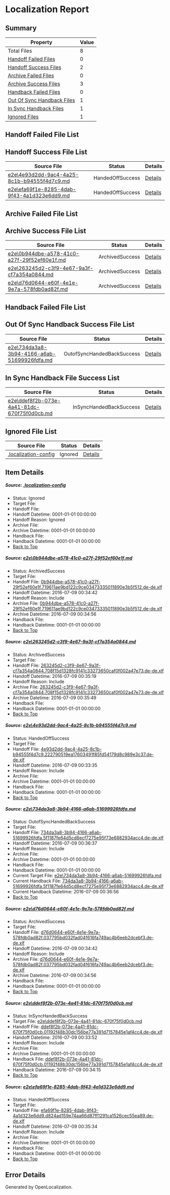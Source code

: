 # <a name='report-top'></a> Localization Report

## Summary
 Property | Value 
 -------- | ----- 
 Total Files | 8
[ Handoff Failed Files ](#handoff-failed-list)| 0
[ Handoff Success Files ](#handoff-success-list)| 2
[ Archive Failed Files ](#archive-failed-list)| 0
[ Archive Success Files ](#archive-success-list)| 3
[ Handback Failed Files ](#handback-failed-list)| 0
[ Out Of Sync Handback Files ](#outofsync-handback-success-list)| 1
[ In Sync Handback Files ](#insync-handback-success-list)| 1
[ Ignored Files ](#ignored-list)| 1

## <a name='handoff-failed-list'></a> Handoff Failed File List

## <a name='handoff-success-list'></a> Handoff Success File List
 Source File | Status | Details 
 ----------- | ------ | ------- 
 [e2e\4e93d2dd-9ac4-4a25-8c1b-b94555f4d7c9.md](https://github.com/OpenLocalizationTestOrg/oltest/blob/2a3043890e0f1f6f13f9237f4f07d0e0d863fb5a/e2e/4e93d2dd-9ac4-4a25-8c1b-b94555f4d7c9.md) | HandedOffSuccess | [Details](#e3eb74f6c7f27d779eea0c680c0b25f060f1e1613)
 [e2e\efa69f1e-8285-4dab-9f43-4a1d323e6dd9.md](https://github.com/OpenLocalizationTestOrg/oltest/blob/aacf0ef6f39fc0c0209d1a07c4af544404a7049a/e2e/efa69f1e-8285-4dab-9f43-4a1d323e6dd9.md) | HandedOffSuccess | [Details](#67950f716f18ec91535995d42fba50ef569a78ab7)

## <a name='archive-failed-list'></a> Archive Failed File List

## <a name='archive-success-list'></a> Archive Success File List
 Source File | Status | Details 
 ----------- | ------ | ------- 
 [e2e\0b944dbe-a578-41c0-a27f-29f52ef60e1f.md](https://github.com/OpenLocalizationTestOrg/oltest/blob/357ffabf3bff24992e86413e566293b1b157e6d4/e2e/0b944dbe-a578-41c0-a27f-29f52ef60e1f.md) | ArchivedSuccess | [Details](#24e21eb0761c74a4b2136d2311ecb85ba02d45451)
 [e2e\263245d2-c3f9-4e67-9a3f-cf7a354a0844.md](https://github.com/OpenLocalizationTestOrg/oltest/blob/78fc874af9922d26894b4b4abaf36dde3daa9a88/e2e/263245d2-c3f9-4e67-9a3f-cf7a354a0844.md) | ArchivedSuccess | [Details](#cf03bd7a8b70f6d2a012368a8cf793a465729e452)
 [e2e\d76d0644-e60f-4e1e-9e7a-578fdb0ad82f.md](https://github.com/OpenLocalizationTestOrg/oltest/blob/357ffabf3bff24992e86413e566293b1b157e6d4/e2e/d76d0644-e60f-4e1e-9e7a-578fdb0ad82f.md) | ArchivedSuccess | [Details](#fa173cea939808aa8b37ce95a53ce5f77539e92e5)

## <a name='handback-failed-list'></a> Handback Failed File List

## <a name='outofsync-handback-success-list'></a> Out Of Sync Handback Success File List
 Source File | Status | Details 
 ----------- | ------ | ------- 
 [e2e\734da3a8-3b94-4166-a6ab-51699926fdfa.md](https://github.com/OpenLocalizationTestOrg/oltest/blob/a3de80c78fb8a24d68d6b7ff26c5d6097329c840/e2e/734da3a8-3b94-4166-a6ab-51699926fdfa.md) | OutofSyncHandedBackSuccess | [Details](#5fa1b29b82b10be5367b34caffe1065ff6032bad4)

## <a name='insync-handback-success-list'></a> In Sync Handback File Success List
 Source File | Status | Details 
 ----------- | ------ | ------- 
 [e2e\ddef8f2b-073e-4a41-81dc-670f75f0d0cb.md](https://github.com/OpenLocalizationTestOrg/oltest/blob/8fdfb6d2665a7061d3cc2d2c1b2b45ee1242f070/e2e/ddef8f2b-073e-4a41-81dc-670f75f0d0cb.md) | InSyncHandedBackSuccess | [Details](#cd064d01832e99bd9ebeb1370ccc0463ec5fae016)

## <a name='ignored-list'></a> Ignored File List
 Source File | Status | Details 
 ----------- | ------ | ------- 
 [.localization-config](https://github.com/OpenLocalizationTestOrg/oltest/blob/a3de80c78fb8a24d68d6b7ff26c5d6097329c840/.localization-config) | Ignored | [Details](#3d4f252ac210baf56311d7e97dcc2db10974dbd20)

## Item Details
##### <a name='3d4f252ac210baf56311d7e97dcc2db10974dbd20'></a> Source: [.localization-config](https://github.com/OpenLocalizationTestOrg/oltest/blob/a3de80c78fb8a24d68d6b7ff26c5d6097329c840/.localization-config)
* Status: Ignored
* Target File: 
* Handoff File: 
* Handoff Datetime: 0001-01-01 00:00:00
* Handoff Reason: Ignored
* Archive File: 
* Archive Datetime: 0001-01-01 00:00:00
* Handback File: 
* Handback Datetime: 0001-01-01 00:00:00
* [Back to Top](#report-top)

##### <a name='24e21eb0761c74a4b2136d2311ecb85ba02d45451'></a> Source: [e2e\0b944dbe-a578-41c0-a27f-29f52ef60e1f.md](https://github.com/OpenLocalizationTestOrg/oltest/blob/357ffabf3bff24992e86413e566293b1b157e6d4/e2e/0b944dbe-a578-41c0-a27f-29f52ef60e1f.md)
* Status: ArchivedSuccess
* Target File: 
* Handoff File: [0b944dbe-a578-41c0-a27f-29f52ef60e1f.719611ae9bd122c9ce03473335011890e3b5f512.de-de.xlf](https://github.com/OpenLocalizationTestOrg/olhandoff-e2e/blob/19e2f2bf14cdbbb4415e8e571c6692abfcdcef42/ol-handoff/OpenLocalizationTestOrg/oltest-dede-fly/ci/ht/0b944dbe-a578-41c0-a27f-29f52ef60e1f.719611ae9bd122c9ce03473335011890e3b5f512.de-de.xlf)
* Handoff Datetime: 2016-07-09 00:34:42
* Handoff Reason: Include
* Archive File: [0b944dbe-a578-41c0-a27f-29f52ef60e1f.719611ae9bd122c9ce03473335011890e3b5f512.de-de.xlf](https://github.com/OpenLocalizationTestOrg/olhandoff-e2e/blob/b3e9385ed70645c2ae48ce1ef06107ccd5a9c03e/ol-archive/OpenLocalizationTestOrg/oltest-dede-fly/ci/ht/0b944dbe-a578-41c0-a27f-29f52ef60e1f.719611ae9bd122c9ce03473335011890e3b5f512.de-de.xlf)
* Archive Datetime: 2016-07-09 00:34:56
* Handback File: 
* Handback Datetime: 0001-01-01 00:00:00
* [Back to Top](#report-top)

##### <a name='cf03bd7a8b70f6d2a012368a8cf793a465729e452'></a> Source: [e2e\263245d2-c3f9-4e67-9a3f-cf7a354a0844.md](https://github.com/OpenLocalizationTestOrg/oltest/blob/78fc874af9922d26894b4b4abaf36dde3daa9a88/e2e/263245d2-c3f9-4e67-9a3f-cf7a354a0844.md)
* Status: ArchivedSuccess
* Target File: 
* Handoff File: [263245d2-c3f9-4e67-9a3f-cf7a354a0844.708f15d1328fc9141c33273650caf0f002a47e73.de-de.xlf](https://github.com/OpenLocalizationTestOrg/olhandoff-e2e/blob/d6cd3f8b2ba186db9c35f3b1ed29c415fcf621f3/ol-handoff/OpenLocalizationTestOrg/oltest-dede-fly/ci/ht/263245d2-c3f9-4e67-9a3f-cf7a354a0844.708f15d1328fc9141c33273650caf0f002a47e73.de-de.xlf)
* Handoff Datetime: 2016-07-09 00:35:19
* Handoff Reason: Include
* Archive File: [263245d2-c3f9-4e67-9a3f-cf7a354a0844.708f15d1328fc9141c33273650caf0f002a47e73.de-de.xlf](https://github.com/OpenLocalizationTestOrg/olhandoff-e2e/blob/93d56aee956aee19db9df607e23e66e943f007ae/ol-archive/OpenLocalizationTestOrg/oltest-dede-fly/ci/ht/263245d2-c3f9-4e67-9a3f-cf7a354a0844.708f15d1328fc9141c33273650caf0f002a47e73.de-de.xlf)
* Archive Datetime: 2016-07-09 00:35:49
* Handback File: 
* Handback Datetime: 0001-01-01 00:00:00
* [Back to Top](#report-top)

##### <a name='e3eb74f6c7f27d779eea0c680c0b25f060f1e1613'></a> Source: [e2e\4e93d2dd-9ac4-4a25-8c1b-b94555f4d7c9.md](https://github.com/OpenLocalizationTestOrg/oltest/blob/2a3043890e0f1f6f13f9237f4f07d0e0d863fb5a/e2e/4e93d2dd-9ac4-4a25-8c1b-b94555f4d7c9.md)
* Status: HandedOffSuccess
* Target File: 
* Handoff File: [4e93d2dd-9ac4-4a25-8c1b-b94555f4d7c9.222790519ea17603491f85fd54179d8c989e3c37.de-de.xlf](https://github.com/OpenLocalizationTestOrg/olhandoff-e2e/blob/b08a8f83453552b28513722e2d1d5e31f1770412/ol-handoff/OpenLocalizationTestOrg/oltest-dede-fly/ci/ht/4e93d2dd-9ac4-4a25-8c1b-b94555f4d7c9.222790519ea17603491f85fd54179d8c989e3c37.de-de.xlf)
* Handoff Datetime: 2016-07-09 00:33:35
* Handoff Reason: Include
* Archive File: 
* Archive Datetime: 0001-01-01 00:00:00
* Handback File: 
* Handback Datetime: 0001-01-01 00:00:00
* [Back to Top](#report-top)

##### <a name='5fa1b29b82b10be5367b34caffe1065ff6032bad4'></a> Source: [e2e\734da3a8-3b94-4166-a6ab-51699926fdfa.md](https://github.com/OpenLocalizationTestOrg/oltest/blob/a3de80c78fb8a24d68d6b7ff26c5d6097329c840/e2e/734da3a8-3b94-4166-a6ab-51699926fdfa.md)
* Status: OutofSyncHandedBackSuccess
* Target File: 
* Handoff File: [734da3a8-3b94-4166-a6ab-51699926fdfa.5f1187fe64d5cd8ecf7275e95f73e6882934acc4.de-de.xlf](https://github.com/OpenLocalizationTestOrg/olhandoff-e2e/blob/42b392341829fbafe2e53a9433b74c8346da44e1/ol-handoff/OpenLocalizationTestOrg/oltest-dede-fly/ci/ht/734da3a8-3b94-4166-a6ab-51699926fdfa.5f1187fe64d5cd8ecf7275e95f73e6882934acc4.de-de.xlf)
* Handoff Datetime: 2016-07-09 00:36:37
* Handoff Reason: Include
* Archive File: 
* Archive Datetime: 0001-01-01 00:00:00
* Handback File: 
* Handback Datetime: 0001-01-01 00:00:00
* Current Target File: [e2e\734da3a8-3b94-4166-a6ab-51699926fdfa.md](https://github.com/OpenLocalizationTestOrg/oltest-dede-fly/blob/f8f39494553675dad83c06405af987d3e0921e82/e2e/734da3a8-3b94-4166-a6ab-51699926fdfa.md)
* Current Handback File: [734da3a8-3b94-4166-a6ab-51699926fdfa.5f1187fe64d5cd8ecf7275e95f73e6882934acc4.de-de.xlf](https://github.com/OpenLocalizationTestOrg/olhandback-e2e/blob/3cde387a165836c1ca26fad8883fcf62697142f6/ol-handback/OpenLocalizationTestOrg/oltest-dede-fly/ci/ht/734da3a8-3b94-4166-a6ab-51699926fdfa.5f1187fe64d5cd8ecf7275e95f73e6882934acc4.de-de.xlf)
* Current Handback Datetime: 2016-07-09 00:36:56
* [Back to Top](#report-top)

##### <a name='fa173cea939808aa8b37ce95a53ce5f77539e92e5'></a> Source: [e2e\d76d0644-e60f-4e1e-9e7a-578fdb0ad82f.md](https://github.com/OpenLocalizationTestOrg/oltest/blob/357ffabf3bff24992e86413e566293b1b157e6d4/e2e/d76d0644-e60f-4e1e-9e7a-578fdb0ad82f.md)
* Status: ArchivedSuccess
* Target File: 
* Handoff File: [d76d0644-e60f-4e1e-9e7a-578fdb0ad82f.037795bd032fad04f616fa749ac4b6eeb2dcebf3.de-de.xlf](https://github.com/OpenLocalizationTestOrg/olhandoff-e2e/blob/19e2f2bf14cdbbb4415e8e571c6692abfcdcef42/ol-handoff/OpenLocalizationTestOrg/oltest-dede-fly/ci/ht/d76d0644-e60f-4e1e-9e7a-578fdb0ad82f.037795bd032fad04f616fa749ac4b6eeb2dcebf3.de-de.xlf)
* Handoff Datetime: 2016-07-09 00:34:42
* Handoff Reason: Include
* Archive File: [d76d0644-e60f-4e1e-9e7a-578fdb0ad82f.037795bd032fad04f616fa749ac4b6eeb2dcebf3.de-de.xlf](https://github.com/OpenLocalizationTestOrg/olhandoff-e2e/blob/b3e9385ed70645c2ae48ce1ef06107ccd5a9c03e/ol-archive/OpenLocalizationTestOrg/oltest-dede-fly/ci/ht/d76d0644-e60f-4e1e-9e7a-578fdb0ad82f.037795bd032fad04f616fa749ac4b6eeb2dcebf3.de-de.xlf)
* Archive Datetime: 2016-07-09 00:34:56
* Handback File: 
* Handback Datetime: 0001-01-01 00:00:00
* [Back to Top](#report-top)

##### <a name='cd064d01832e99bd9ebeb1370ccc0463ec5fae016'></a> Source: [e2e\ddef8f2b-073e-4a41-81dc-670f75f0d0cb.md](https://github.com/OpenLocalizationTestOrg/oltest/blob/8fdfb6d2665a7061d3cc2d2c1b2b45ee1242f070/e2e/ddef8f2b-073e-4a41-81dc-670f75f0d0cb.md)
* Status: InSyncHandedBackSuccess
* Target File: [e2e\ddef8f2b-073e-4a41-81dc-670f75f0d0cb.md](https://github.com/OpenLocalizationTestOrg/oltest-dede-fly/blob/0ece56ba0b03170db0fb5678adc3b7b0858b215e/e2e/ddef8f2b-073e-4a41-81dc-670f75f0d0cb.md)
* Handoff File: [ddef8f2b-073e-4a41-81dc-670f75f0d0cb.01192f48b30dc156be77a391d7157845e1af4cc4.de-de.xlf](https://github.com/OpenLocalizationTestOrg/olhandoff-e2e/blob/7b4d746d37c8bdff3fadffaa90ffc1a6ed59c5a3/ol-handoff/OpenLocalizationTestOrg/oltest-dede-fly/ci/ht/ddef8f2b-073e-4a41-81dc-670f75f0d0cb.01192f48b30dc156be77a391d7157845e1af4cc4.de-de.xlf)
* Handoff Datetime: 2016-07-09 00:33:52
* Handoff Reason: Include
* Archive File: 
* Archive Datetime: 0001-01-01 00:00:00
* Handback File: [ddef8f2b-073e-4a41-81dc-670f75f0d0cb.01192f48b30dc156be77a391d7157845e1af4cc4.de-de.xlf](https://github.com/OpenLocalizationTestOrg/olhandback-e2e/blob/b698ef41aa2b5f239cc72e1407f73037b8009518/ol-handback/OpenLocalizationTestOrg/oltest-dede-fly/ci/ht/ddef8f2b-073e-4a41-81dc-670f75f0d0cb.01192f48b30dc156be77a391d7157845e1af4cc4.de-de.xlf)
* Handback Datetime: 2016-07-09 00:34:15
* [Back to Top](#report-top)

##### <a name='67950f716f18ec91535995d42fba50ef569a78ab7'></a> Source: [e2e\efa69f1e-8285-4dab-9f43-4a1d323e6dd9.md](https://github.com/OpenLocalizationTestOrg/oltest/blob/aacf0ef6f39fc0c0209d1a07c4af544404a7049a/e2e/efa69f1e-8285-4dab-9f43-4a1d323e6dd9.md)
* Status: HandedOffSuccess
* Target File: 
* Handoff File: [efa69f1e-8285-4dab-9f43-4a1d323e6dd9.d824ad159e74aa66d87ff1291ca1526cec55ea89.de-de.xlf](https://github.com/OpenLocalizationTestOrg/olhandoff-e2e/blob/aeebac4f838a86e3d5c648d89c00d665e46dfc7d/ol-handoff/OpenLocalizationTestOrg/oltest-dede-fly/ci/ht/efa69f1e-8285-4dab-9f43-4a1d323e6dd9.d824ad159e74aa66d87ff1291ca1526cec55ea89.de-de.xlf)
* Handoff Datetime: 2016-07-09 00:35:34
* Handoff Reason: Include
* Archive File: 
* Archive Datetime: 0001-01-01 00:00:00
* Handback File: 
* Handback Datetime: 0001-01-01 00:00:00
* [Back to Top](#report-top)


## Error Details

Generated by OpenLocalization.
